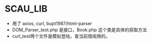 # SCAU_LIB
- 用了 axios, curl, bupt1987/html-parser
- DOM_Parser_test.php 是接口，Book.php 这个类是具体的获取方法
- curl_test两个文件是模拟登陆，查当前借阅用的。
